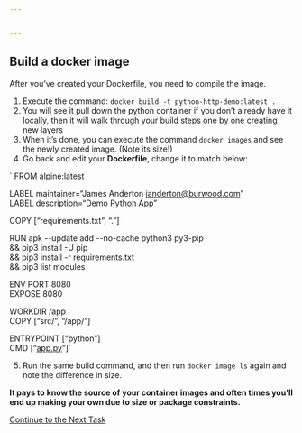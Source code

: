 ```yaml
---


---
```


<h2 id="build-a-docker-image">Build a docker image</h2>
<p>After you’ve created your Dockerfile, you need to compile the image.</p>
<ol>
<li>Execute the command: <code>docker build -t python-http-demo:latest .</code></li>
<li>You will see it pull down the python container if you don’t already have it locally, then it will walk through your build steps one by one creating new layers</li>
<li>When it’s done, you can execute the command <code>docker images</code> and see the newly created image. (Note its size!)</li>
<li>Go back and edit your <strong>Dockerfile</strong>, change it to match below:</li>
</ol>
<p>` FROM alpine:latest</p>
<p>LABEL maintainer=“James Anderton <a href="mailto:janderton@burwood.com">janderton@burwood.com</a>”<br>
LABEL description=“Demo Python App”</p>
<p>COPY [“requirements.txt”, “.”]</p>
<p>RUN apk --update add --no-cache python3 py3-pip <br>
&amp;&amp; pip3 install -U pip <br>
&amp;&amp; pip3 install -r requirements.txt <br>
&amp;&amp; pip3 list modules</p>
<p>ENV PORT 8080<br>
EXPOSE 8080</p>
<p>WORKDIR /app<br>
COPY [“src/”, “/app/”]</p>
<p>ENTRYPOINT [“python”]<br>
CMD [“<a href="http://app.py">app.py</a>”]`</p>
<ol start="5">
<li>Run the same build command,  and then run <code>docker image ls</code> again and note the difference in size.</li>
</ol>
<p><strong>It pays to know the source of your container images and often times you’ll end up making your own due to size or package constraints.</strong></p>
<p><a href="https://github.com/Burwood/containers101/blob/master/containers_lab/task_6.md">Continue to the Next Task</a></p>

